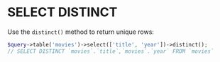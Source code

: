 # SELECT DISTINCT

Use the ``distinct()`` method to return unique rows:
```php
$query->table('movies')->select(['title', 'year'])->distinct();
// SELECT DISTINCT `movies`.`title`,`movies`.`year` FROM `movies`
```
